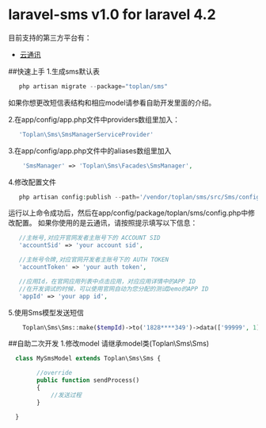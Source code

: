 # laravel-sms v1.0 for laravel 4.2
目前支持的第三方平台有：
* [云通讯](http:http://www.yuntongxun.com)

##快速上手
1.生成sms默认表
```php
   php artisan migrate --package="toplan/sms"
```
   如果你想更改短信表结构和相应model请参看自助开发里面的介绍。

2.在app/config/app.php文件中providers数组里加入：
```php
   'Toplan\Sms\SmsManagerServiceProvider'
```

3.在app/config/app.php文件中的aliases数组里加入
```php
    'SmsManager' => 'Toplan\Sms\Facades\SmsManager',
```
4.修改配置文件
```php
   php artisan config:publish --path='/vendor/toplan/sms/src/Sms/config/' toplan/sms
```
   运行以上命令成功后，然后在app/config/package/toplan/sms/config.php中修改配置。
   如果你使用的是云通讯，请按照提示填写以下信息：
```php
   //主帐号,对应开官网发者主账号下的 ACCOUNT SID
   'accountSid' => 'your account sid',

   //主帐号令牌,对应官网开发者主账号下的 AUTH TOKEN
   'accountToken' => 'your auth token',

   //应用Id，在官网应用列表中点击应用，对应应用详情中的APP ID
   //在开发调试的时候，可以使用官网自动为您分配的测试Demo的APP ID
   'appId' => 'your app id',
```

5.使用Sms模型发送短信
```php
    Toplan\Sms\Sms::make($tempId)->to('1828****349')->data(['99999', 1])->send();
```


##自助二次开发
1.修改model
   请继承model类(Toplan\Sms\Sms)
```php
  class MySmsModel extends Toplan\Sms\Sms {

        //override
        public function sendProcess()
        {
            //发送过程
        }

  }
```

